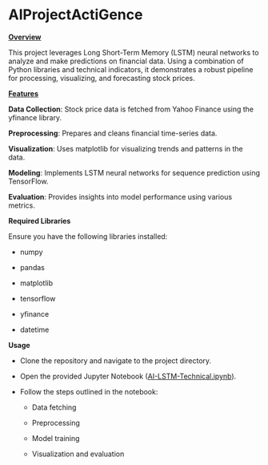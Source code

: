 # AIProjectActiGence

<b><u> Overview </u></b>

This project leverages Long Short-Term Memory (LSTM) neural networks to analyze and make predictions on financial data. Using a combination of Python libraries and technical indicators, it demonstrates a robust pipeline for processing, visualizing, and forecasting stock prices.

<b><u>Features</u></b>

**Data Collection**: Stock price data is fetched from Yahoo Finance using the yfinance library.

**Preprocessing**: Prepares and cleans financial time-series data.

**Visualization**: Uses matplotlib for visualizing trends and patterns in the data.

**Modeling**: Implements LSTM neural networks for sequence prediction using TensorFlow.

**Evaluation**: Provides insights into model performance using various metrics.


**Required Libraries**

Ensure you have the following libraries installed:

- numpy

- pandas

- matplotlib

- tensorflow

- yfinance

- datetime


**Usage**

- Clone the repository and navigate to the project directory.

- Open the provided Jupyter Notebook ([AI-LSTM-Technical.ipynb]((url))).

- Follow the steps outlined in the notebook:

  - Data fetching

  - Preprocessing

  - Model training

  - Visualization and evaluation

